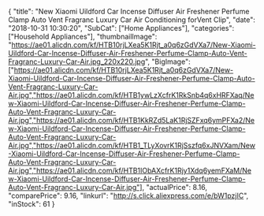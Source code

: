 {
	"title": "New Xiaomi Uildford Car Incense Diffuser Air Freshener Perfume Clamp Auto Vent Fragranc Luxury Car Air Conditioning forVent Clip",
	"date": "2018-10-31 10:30:20",
	"SubCat": ["Home Appliances"],
	"categories": ["Household Appliances"],
	"thumbnailImage": "https://ae01.alicdn.com/kf/HTB10rjLXea5K1Rjt_a0q6zGdVXa7/New-Xiaomi-Uildford-Car-Incense-Diffuser-Air-Freshener-Perfume-Clamp-Auto-Vent-Fragranc-Luxury-Car-Air.jpg_220x220.jpg",
	"BigImage": ["https://ae01.alicdn.com/kf/HTB10rjLXea5K1Rjt_a0q6zGdVXa7/New-Xiaomi-Uildford-Car-Incense-Diffuser-Air-Freshener-Perfume-Clamp-Auto-Vent-Fragranc-Luxury-Car-Air.jpg","https://ae01.alicdn.com/kf/HTB1ywLzXcfrK1RkSnb4q6xHRFXaq/New-Xiaomi-Uildford-Car-Incense-Diffuser-Air-Freshener-Perfume-Clamp-Auto-Vent-Fragranc-Luxury-Car-Air.jpg","https://ae01.alicdn.com/kf/HTB1KkRZd5LaK1RjSZFxq6ymPFXa2/New-Xiaomi-Uildford-Car-Incense-Diffuser-Air-Freshener-Perfume-Clamp-Auto-Vent-Fragranc-Luxury-Car-Air.jpg","https://ae01.alicdn.com/kf/HTB1_TLyXovrK1RjSszfq6xJNVXam/New-Xiaomi-Uildford-Car-Incense-Diffuser-Air-Freshener-Perfume-Clamp-Auto-Vent-Fragranc-Luxury-Car-Air.jpg","https://ae01.alicdn.com/kf/HTB1IObAXcfrK1Rjy1Xdq6yemFXaM/New-Xiaomi-Uildford-Car-Incense-Diffuser-Air-Freshener-Perfume-Clamp-Auto-Vent-Fragranc-Luxury-Car-Air.jpg"],
	"actualPrice": 8.16,
	"comparePrice": 9.16,
	"linkurl": "http://s.click.aliexpress.com/e/bW1pzjIC",
	"inStock": 61
}
